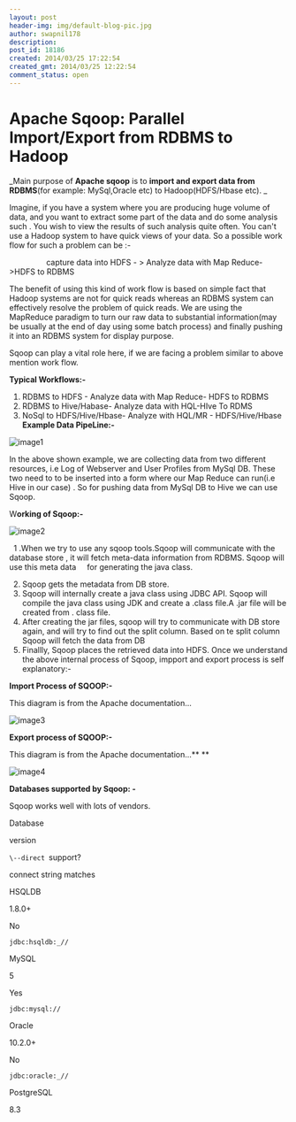 ```yaml
---
layout: post
header-img: img/default-blog-pic.jpg
author: swapnil178
description: 
post_id: 18186
created: 2014/03/25 17:22:54
created_gmt: 2014/03/25 12:22:54
comment_status: open
---
```


# Apache Sqoop: Parallel Import/Export from RDBMS to Hadoop

_Main purpose of **Apache sqoop** is to **import and export data from RDBMS**(for example: MySql,Oracle etc) to Hadoop(HDFS/Hbase etc). _

Imagine, if you have a system where you are producing huge volume of data, and you want to extract some part of the data and do some analysis such . You wish to view the results of such analysis quite often. You can't use a Hadoop system to have quick views of your data. So a possible work flow for such a problem can be :-

                 capture data into HDFS - > Analyze data with Map Reduce- >HDFS to RDBMS

The benefit of using this kind of work flow is based on simple fact that Hadoop systems are not for quick reads whereas an RDBMS system can effectively resolve the problem of quick reads. We are using the MapReduce paradigm to turn our raw data to substantial information(may be usually at the end of day using some batch process) and finally pushing it into an RDBMS system for display purpose.

Sqoop can play a vital role here, if we are facing a problem similar to above mention work flow.

**Typical Workflows:-**

  1. RDBMS to HDFS - Analyze data with Map Reduce- HDFS to RDBMS
  2. RDBMS to Hive/Habase- Analyze data with HQL-HIve To RDMS
  3. NoSql to HDFS/Hive/Hbase- Analyze with HQL/MR - HDFS/Hive/Hbase
**Example Data PipeLine:-**

![image1][1]

In the above shown example, we are collecting data from two different resources, i.e Log of Webserver and User Profiles from MySql DB. These two need to to be inserted into a form where our Map Reduce can run(i.e Hive in our case) . So for pushing data from MySql DB to Hive we can use Sqoop.

W**orking of Sqoop:-**

![image2][2]

  1 .When we try to use any sqoop tools.Sqoop will communicate with the database store , it will fetch meta-data information from RDBMS. Sqoop will use this meta data     for generating the java class.

  2. Sqoop gets the metadata from DB store.
  3. Sqoop will internally create a java class using JDBC API. Sqoop will compile the java class using JDK and create a .class file.A .jar file will be created from . class file.
  4. After creating the jar files, sqoop will try to communicate with DB store again, and will try to find out the split column. Based on te split column Sqoop will fetch the data from DB
  5. Finallly, Sqoop places the retrieved data into HDFS. 
Once we understand the above internal process of Sqoop, impport and export process is self explanatory:-

**Import Process of SQOOP:-**

This diagram is from the Apache documentation...

![image3][3]

**Export process of SQOOP:-**

This diagram is from the Apache documentation...** **

![image4][4]

**Databases supported by Sqoop: -**

Sqoop works well with lots of vendors.

Database

version

`\--direct `support?

connect string matches

HSQLDB

1.8.0+

No

`jdbc:hsqldb:_//`

MySQL

5

Yes

`jdbc:mysql://`

Oracle

10.2.0+

No

`jdbc:oracle:_//`

PostgreSQL

8.3

   [1]: http://xebee.xebia.in/wp-content/uploads/2014/03/image1-300x190.png
   [2]: http://xebee.xebia.in/wp-content/uploads/2014/03/image2-300x168.png
   [3]: http://xebee.xebia.in/wp-content/uploads/2014/03/image3-300x285.png
   [4]: http://xebee.xebia.in/wp-content/uploads/2014/03/image4-300x292.png